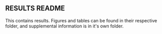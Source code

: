 ## RESULTS README

This contains results. Figures and tables can be found in their respective folder, and supplemental information is in it's own folder.
